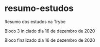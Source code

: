 # resumo-estudos

Resumo dos estudos na Trybe

Bloco 3 iniciado dia 16 de dezembro de 2020

Bloco finalizado dia 16 de dezembro de 2020
